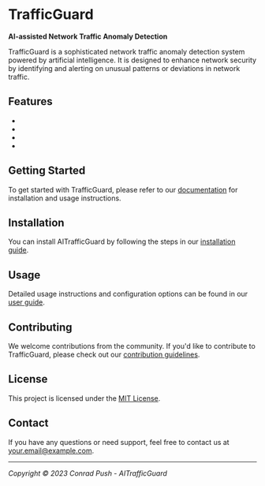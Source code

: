 # TrafficGuard

**AI-assisted Network Traffic Anomaly Detection**

TrafficGuard is a sophisticated network traffic anomaly detection system powered by artificial intelligence. It is designed to enhance network security by identifying and alerting on unusual patterns or deviations in network traffic.

## Features

-
- 
- 
- 

## Getting Started

To get started with TrafficGuard, please refer to our [documentation](docs/README.md) for installation and usage instructions.

## Installation

You can install AITrafficGuard by following the steps in our [installation guide](docs/INSTALLATION.md).

## Usage

Detailed usage instructions and configuration options can be found in our [user guide](docs/USER_GUIDE.md).

## Contributing

We welcome contributions from the community. If you'd like to contribute to TrafficGuard, please check out our [contribution guidelines](CONTRIBUTING.md).

## License

This project is licensed under the [MIT License](LICENSE).

## Contact

If you have any questions or need support, feel free to contact us at [your.email@example.com](mailto:your.email@example.com).

---

*Copyright © 2023 Conrad Push - AITrafficGuard*
